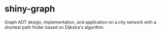 # shiny-graph
Graph ADT design, implementation, and application on a city network with a shortest path finder based on Dijkstra's algorithm. 
